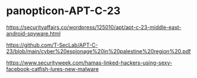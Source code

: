 # panopticon-APT-C-23

https://securityaffairs.co/wordpress/125010/apt/apt-c-23-middle-east-android-spyware.html

https://github.com/T-SecLab/APT-C-23/blob/main/cyber%20espionage%20in%20palestine%20region%20.pdf

https://www.securityweek.com/hamas-linked-hackers-using-sexy-facebook-catfish-lures-new-malware
